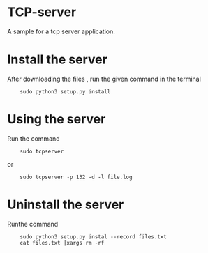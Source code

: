 # TCP-server
A sample for a tcp server application.
# Install the server 
After downloading the files , run the given command in the terminal
```  
    sudo python3 setup.py install
```
# Using the server 
Run the command
```
    sudo tcpserver 
```
or 
```
    sudo tcpserver -p 132 -d -l file.log
```
# Uninstall the server
Runthe command
```
    sudo python3 setup.py instal --record files.txt
    cat files.txt |xargs rm -rf
````
